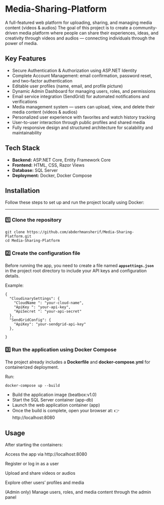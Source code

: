 # Media-Sharing-Platform

A full-featured web platform for uploading, sharing, and managing media content (videos & audios)
The goal of this project is to create a community-driven media platform where people can share their experiences, ideas, and creativity through videos and audios — connecting individuals through the power of media.




## Key Features

- Secure Authentication & Authorization using ASP.NET Identity  
- Complete Account Management: email confirmation, password reset, and two-factor authentication  
- Editable user profiles (name, email, and profile picture)  
- Dynamic Admin Dashboard for managing users, roles, and permissions  
- Email service integration (SendGrid) for automated notifications and verifications  
- Media management system — users can upload, view, and delete their media content (videos & audios)  
- Personalized user experience with favorites and watch history tracking  
- User-to-user interaction through public profiles and shared media  
- Fully responsive design and structured architecture for scalability and maintainability




## Tech Stack

- **Backend:** ASP.NET Core, Entity Framework Core
- **Frontend:** HTML, CSS, Razor Views
- **Database:** SQL Server 
- **Deployment:** Docker, Docker Compose




## Installation 

Follow these steps to set up and run the project locally using Docker:



---


### 1️⃣ Clone the repository

```
git clone https://github.com/abderhmansherif/Media-Sharing-Platform.git
cd Media-Sharing-Platform
```

### 2️⃣ Create the configuration file

Before running the app, you need to create a file named **`appsettings.json`**  
in the project root directory to include your API keys and configuration details.

Example:
```
{
  "CloudinarySettings": {
    "CloudName ": "your-cloud-name",
    "ApiKey ": "your-api-key",
    "ApiSecret ": "your-api-secret"
  },
  "SendGridConfig": {
    "ApiKey": "your-sendgrid-api-key"
  },
 
}
```

### 3️⃣ Run the application using Docker Compose

The project already includes a **Dockerfile** and **docker-compose.yml** for containerized deployment.

Run:
```
docker-compose up --build

```

- Build the application image (beatbox:v1.0)
- Start the SQL Server container (app-db)
- Launch the web application container (app)
- Once the build is complete, open your browser at:
👉 http://localhost:8080


## Usage

After starting the containers:

Access the app via http://localhost:8080

Register or log in as a user

Upload and share videos or audios

Explore other users’ profiles and media

(Admin only) Manage users, roles, and media content through the admin panel



